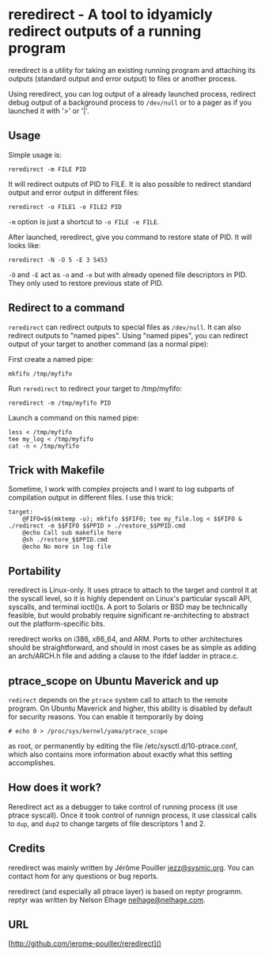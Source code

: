 reredirect - A tool to idyamicly redirect outputs of a running program
======================================================================

reredirect is a utility for taking an existing running program and
attaching its outputs (standard output and error output) to files or
another process.

Using reredirect, you can log output of a already launched process, redirect
debug output of a background process to `/dev/null` or to a pager as if you 
launched it with '>' or '|'.

Usage
-----

Simple usage is:

    reredirect -m FILE PID

It will redirect outputs of PID to FILE. It is also possible to redirect standard
output and error output in different files:

    reredirect -o FILE1 -e FILE2 PID

`-m` option is just a shortcut to `-o FILE -e FILE`.

After launched, reredirect, give you command to restore state of PID.
It will looks like:

    reredirect -N -O 5 -E 3 5453

`-O` and `-E` act as `-o` and `-e` but with already opened file descriptors in
PID. They only used to restore previous state of PID.

Redirect to a command
---------------------

`reredirect` can redirect outputs to special files as `/dev/null`. It can also
redirect outputs to "named pipes". Using "named pipes", you can redirect output 
of your target to another command (as a normal pipe):

First create a named pipe:

    mkfifo /tmp/myfifo

Run `reredirect` to redirect your target to /tmp/myfifo:

    reredirect -m /tmp/myfifo PID

Launch a command on this named pipe:

    less < /tmp/myfifo
    tee my_log < /tmp/myfifo
    cat -n < /tmp/myfifo


Trick with Makefile
---------------------

Sometime, I work with complex projects and I want to log subparts of compilation
output in different files. I use this trick:

    target:
    	@FIFO=$$(mktemp -u); mkfifo $$FIFO; tee my_file.log < $$FIFO & ./redirect -m $$FIFO $$PPID > ./restore_$$PPID.cmd
    	@echo Call sub makefile here
    	@sh ./restore_$$PPID.cmd
    	@echo No more in log file

Portability
-----------

reredirect is Linux-only. It uses ptrace to attach to the target and control it at
the syscall level, so it is highly dependent on Linux's particular syscall API,
syscalls, and terminal ioctl()s. A port to Solaris or BSD may be technically
feasible, but would probably require significant re-architecting to abstract out
the platform-specific bits.

reredirect works on i386, x86_64, and ARM. Ports to other architectures should be
straightforward, and should in most cases be as simple as adding an arch/ARCH.h
file and adding a clause to the ifdef ladder in ptrace.c.

ptrace_scope on Ubuntu Maverick and up
--------------------------------------

`redirect` depends on the `ptrace` system call to attach to the remote program. On
Ubuntu Maverick and higher, this ability is disabled by default for security
reasons. You can enable it temporarily by doing

    # echo 0 > /proc/sys/kernel/yama/ptrace_scope

as root, or permanently by editing the file /etc/sysctl.d/10-ptrace.conf, which
also contains more information about exactly what this setting accomplishes.

How does it work?
-----------------

Reredirect act as a debugger to take control of running process (it use ptrace 
syscall). Once it took control of runnign process, it use classical calls to 
`dup`, and `dup2` to change targets of file descriptors 1 and 2.

Credits
-------

reredirect was mainly written by Jérôme Pouiller <jezz@sysmic.org>. You can
contact hom for any questions or bug reports.

reredirect (and especially all ptrace layer) is based on reptyr programm. reptyr 
was written by Nelson Elhage <nelhage@nelhage.com>.

URL
---
[http://github.com/jerome-pouiller/reredirect]()
